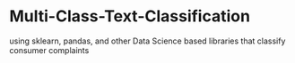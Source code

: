 # Multi-Class-Text-Classification
using sklearn, pandas, and other Data Science based libraries that classify consumer complaints
